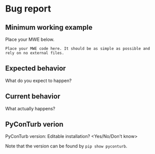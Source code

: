 # Bug report

## Minimum working example

Place your MWE below.
```
Place your MWE code here. It should be as simple as possible and
rely on no external files.
```

## Expected behavior

What do you expect to happen?

## Current behavior

What actually happens?

## PyConTurb verion

PyConTurb version: <add version>
Editable installation? <Yes/No/Don't know>

Note that the version can be found by `pip show pyconturb`.